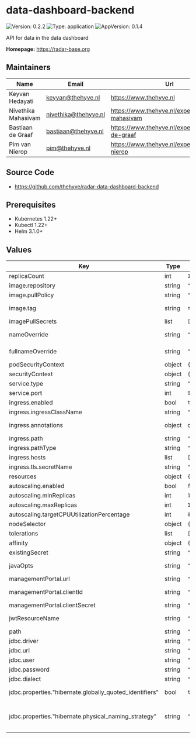 

# data-dashboard-backend

![Version: 0.2.2](https://img.shields.io/badge/Version-0.2.2-informational?style=flat-square) ![Type: application](https://img.shields.io/badge/Type-application-informational?style=flat-square) ![AppVersion: 0.1.4](https://img.shields.io/badge/AppVersion-0.1.4-informational?style=flat-square)

API for data in the data dashboard

**Homepage:** <https://radar-base.org>

## Maintainers

| Name | Email | Url |
| ---- | ------ | --- |
| Keyvan Hedayati | <keyvan@thehyve.nl> | <https://www.thehyve.nl> |
| Nivethika Mahasivam | <nivethika@thehyve.nl> | <https://www.thehyve.nl/experts/nivethika-mahasivam> |
| Bastiaan de Graaf | <bastiaan@thehyve.nl> | <https://www.thehyve.nl/experts/bastiaan-de-graaf> |
| Pim van Nierop | <pim@thehyve.nl> | <https://www.thehyve.nl/experts/pim-van-nierop> |

## Source Code

* <https://github.com/thehyve/radar-data-dashboard-backend>

## Prerequisites
* Kubernetes 1.22+
* Kubectl 1.22+
* Helm 3.1.0+

## Values

| Key | Type | Default | Description |
|-----|------|---------|-------------|
| replicaCount | int | `1` | Number of replicas to deploy |
| image.repository | string | `"radarbase/radar-data-dashboard-backend"` | docker image repository |
| image.pullPolicy | string | `"Always"` | image pull policy |
| image.tag | string | `nil` | Overrides the image tag whose default is the chart appVersion. |
| imagePullSecrets | list | `[]` | Docker registry secret names as an array |
| nameOverride | string | `""` | String to partially override fullname template with a string (will prepend the release name) |
| fullnameOverride | string | `""` | String to fully override fullname template with a string |
| podSecurityContext | object | `{}` | Configure pod's Security Context |
| securityContext | object | `{}` | Configure container's Security Context |
| service.type | string | `"ClusterIP"` | Kubernetes Service type |
| service.port | int | `9000` | data-dashboard-backend port |
| ingress.enabled | bool | `true` | Enable ingress controller resource |
| ingress.ingressClassName | string | `"nginx"` | Ingress class name |
| ingress.annotations | object | check values.yaml | Annotations that define default ingress class, certificate issuer |
| ingress.path | string | `"/api"` | Path within the url structure |
| ingress.pathType | string | `"ImplementationSpecific"` |  |
| ingress.hosts | list | `["localhost"]` | Hosts to accept requests from |
| ingress.tls.secretName | string | `"radar-base-data-dashboard-tls"` |  |
| resources | object | `{}` |  |
| autoscaling.enabled | bool | `false` | Enable horizontal autoscaling |
| autoscaling.minReplicas | int | `1` |  |
| autoscaling.maxReplicas | int | `100` |  |
| autoscaling.targetCPUUtilizationPercentage | int | `80` |  |
| nodeSelector | object | `{}` | Node labels for pod assignment |
| tolerations | list | `[]` | Toleration labels for pod assignment |
| affinity | object | `{}` | Affinity labels for pod assignment |
| existingSecret | string | `""` |  |
| javaOpts | string | `"-Xmx550m"` | Standard JAVA_OPTS that should be passed to this service |
| managementPortal.url | string | `"http://management-portal:8080/managementportal"` | ManagementPortal URL |
| managementPortal.clientId | string | `"radar_data_dashboard_backend"` | ManagementPortal OAuth 2.0 client ID, having grant type client_credentials |
| managementPortal.clientSecret | string | `"secret"` | ManagementPortal OAuth 2.0 client secret |
| jwtResourceName | string | `"res_DataDashboardAPI"` | JWT Resource name to use for this service in ManagementPortal |
| path | string | `"/api"` | Base path to use in application |
| jdbc.driver | string | `"org.postgresql.Driver"` | JDBC Driver to connect to the database. |
| jdbc.url | string | `"jdbc:postgresql://postgresql:5432/data-dashboard"` | JDBC Connection url of the database. |
| jdbc.user | string | `"postgres"` | Username of the database |
| jdbc.password | string | `"secret"` | Password of the user |
| jdbc.dialect | string | `"org.hibernate.dialect.PostgreSQLDialect"` | Hibernate dialect to use for JDBC Connection |
| jdbc.properties."hibernate.globally_quoted_identifiers" | bool | `true` | Must be _true_ for compatibility with table created by jdbc-connector |
| jdbc.properties."hibernate.physical_naming_strategy" | string | `"org.radarbase.datadashboard.api.domain.model.CamelCaseToUppercaseColumnNamingStrategy"` | Must be _CamelCaseToUppercaseColumnNamingStrategy_ for compatibility with table created by jdbc-connector |
